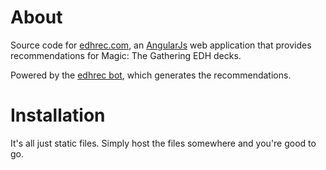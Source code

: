 About
===========

Source code for [edhrec.com](http://edhrec.com), an [AngularJs](http://angularjs.org) web application that provides recommendations for Magic: The Gathering EDH decks.

Powered by the [edhrec bot](https://github.com/donaldpminer/edhrec), which generates the recommendations.

Installation
===========

It's all just static files. Simply host the files somewhere and you're good to go.
